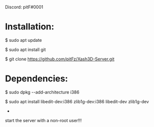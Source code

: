 Discord: pitF#0001

# Installation:

$ sudo apt update

$ sudo apt install git

$ git clone https://github.com/pitFz/Xash3D-Server.git

# Dependencies:

$ sudo dpkg --add-architecture i386

$ sudo apt install libedit-dev:i386 zlib1g-dev:i386 libedit-dev zlib1g-dev

- 

start the server with a non-root user!!!
 








